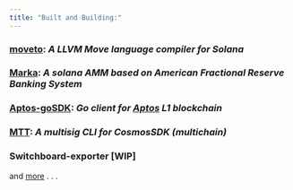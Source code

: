 ```yaml
---
title: "Built and Building:"
---
```



### [moveto](https://github.com/0xlax/moveto): *A LLVM Move language compiler for Solana*

### [Marka](https://github.com/Marka-protocol/marka): *A solana AMM based on American Fractional Reserve Banking System*

### [Aptos-goSDK](https://github.com/0xlax/aptos-go): *Go client for [Aptos](https://aptoslabs.com/) L1 blockchain*

### [MTT](https://github.com/0xlax/mtt): *A multisig CLI for CosmosSDK (multichain)*

### Switchboard-exporter [WIP] 

and [more](https://github.com/0xlax) . . .

 


